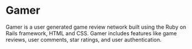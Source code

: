# Gamer

Gamer is a user generated game review network built using the Ruby on Rails framework, HTML and CSS. Gamer includes features like game reviews, user comments, star ratings, and user authentication.
